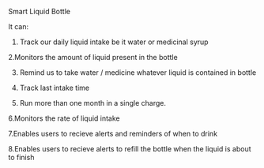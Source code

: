Smart Liquid Bottle


 It can:
1. Track our daily liquid intake be it water or medicinal syrup

2.Monitors the amount of liquid present in the bottle

3. Remind us to take water / medicine whatever liquid is contained in bottle

4. Track last intake time

5. Run more than one month in a single charge.

6.Monitors the rate of liquid intake

7.Enables users to recieve alerts and reminders of when to drink

8.Enables users to recieve alerts to refill the bottle when the liquid is about to finish
